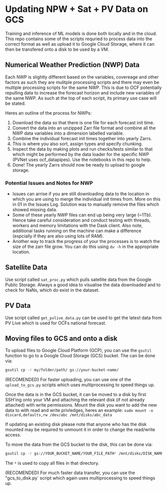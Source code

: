 # Updating NPW + Sat + PV Data on GCS

Training and inference of ML models is done both locally and in the cloud. This repo contains some of the scripts requried to process data into the correct format as well as upload it to Google Cloud Storage, where it can then be transfered onto a disk to be used by a VM.

## Numerical Weather Prediction (NWP) Data

Each NWP is slightly different based on the variables, covereage and other factors as such they are mulitple processing scripts and there may even be multiple processing scripts for the same NWP. This is due to OCF potentially repulling data to increase the forecast horizon and include new variables of the same NWP. As such at the top of each script, its primary use case will be stated.

Heres an outline of the process for NWPs:

1. Download the data so that there is one file for each forecast init time.
2. Convert the data into an unzipped Zarr file format and combine all the NWP data variables into a dimension labelled variable.
3. Combine the individual forecast init times together into yearly Zarrs.
4. This is where you also sort, assign types and specify chunking.
5. Inspect the data by making plots and run checks/tests similar to that which might be performed by the data loader for the specific NWP (PVNet uses ocf_datapipes). Use the notebooks in this repo to help.
6. Done! The yearly Zarrs should now be ready to upload to google storage.

### Potential Issues and Notes for NWP

- Issues can arrise if you are still downloading data to the location in which you are using to merge the individual init times from. More on this in 01 in the Issues Log. Solution was to manually remove the files which showed missing data.
- Some of these yearly NWP files can end up being very large (~1Tb). Hence take careful consideration and conduct testing with threads, workers and memory limitations with the Dask client. Also note, additional tasks running on the machine can make a difference (espcially if they are also using lots of RAM).
- Another way to track the progress of your the processes is to watch the size of the zarr file grow. You can do this using `du -h` in the appropriate location.

## Satellite Data

Use script called `sat_proc.py` which pulls satellite data from the Google Public Storage. Always a good idea to visualise the data downloaded and to check for NaNs, which do exist in the dataset.

## PV Data

Use script called `get_pvlive_data.py` can be used to get the latest data from PV Live which is used for OCFs national forecast.

## Moving files to GCS and onto a disk

To upload files to Google Cloud Platform (GCP), you can use the `gsutil` function to go to a Google Cloud Storage (GCS) bucket. The can be done via:

```bash
gsutil cp -r my/folder/path/ gs://your-bucket-name/
```

(RECOMENDED) For faster uploading, you can use one of the `upload_to_gcs.py` scripts which uses multiprocessing to speed things up.

Once the data is in the GCS bucket, it can be moved to a disk by first SSH'ing onto your VM and attaching the relevant disk (if not already attached) with write permissions. Mount the disk you want to add the new data to with read and write privledges, heres an example:
`sudo mount -o discard,defaults,rw /dev/abc /mnt/disks/abc_data`

If updating an existing disk please note that anyone who has the disk mounted may be required to unmount it in order to change the read/write access.

To move the data from the GCS bucket to the disk, this can be done via:

```bash
gsutil cp -r gs://YOUR_BUCKET_NAME/YOUR_FILE_PATH* /mnt/disks/DISK_NAME/folder
```

The `*` is used to copy all files in that directory.

(RECOMENDED) For much faster data transfer, you can use the "gcs_to_disk.py` script which again uses multiprocessing to speed things up.
